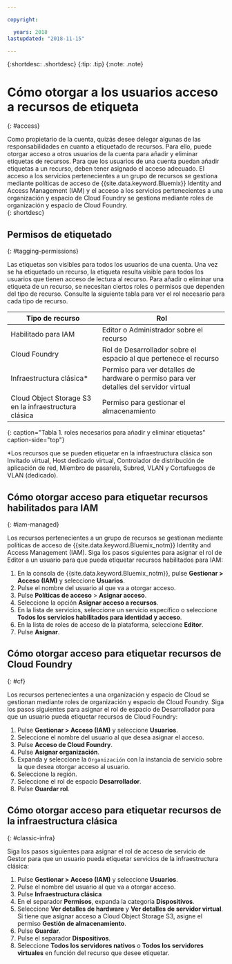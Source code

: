 ```yaml
---

copyright:

  years: 2018
lastupdated: "2018-11-15"

---
```


{:shortdesc: .shortdesc}
{:tip: .tip}
{:note: .note}


# Cómo otorgar a los usuarios acceso a recursos de etiqueta	
{: #access}	
	
Como propietario de la cuenta, quizás desee delegar algunas de las responsabilidades en cuanto a etiquetado de recursos. Para ello, puede otorgar acceso a otros usuarios de la cuenta para añadir y eliminar etiquetas de recursos. Para que los usuarios de una cuenta puedan añadir etiquetas a un recurso, deben tener asignado el acceso adecuado. El acceso a los servicios pertenecientes a un grupo de recursos se gestiona mediante políticas de acceso de {{site.data.keyword.Bluemix}} Identity and Access Management (IAM) y el acceso a los servicios pertenecientes a una organización y espacio de Cloud Foundry se gestiona mediante roles de organización y espacio de Cloud Foundry.	
{: shortdesc}

## Permisos de etiquetado
{: #tagging-permissions}

Las etiquetas son visibles para todos los usuarios de una cuenta. Una vez se ha etiquetado un recurso, la etiqueta resulta visible para todos los usuarios que tienen acceso de lectura al recurso. Para añadir o eliminar una etiqueta de un recurso, se necesitan ciertos roles o permisos que dependen del tipo de recurso. Consulte la siguiente tabla para ver el rol necesario para cada tipo de recurso. 


| Tipo de recurso | Rol |
|--------|---------------|
| Habilitado para IAM | Editor o Administrador sobre el recurso | 
| Cloud Foundry | Rol de Desarrollador sobre el espacio al que pertenece el recurso  | 
| Infraestructura clásica*| Permiso para ver detalles de hardware o permiso para ver detalles del servidor virtual |
| Cloud Object Storage S3 en la infraestructura clásica | Permiso para gestionar el almacenamiento |
{: caption="Tabla 1. roles necesarios para añadir y eliminar etiquetas" caption-side="top"}

*Los recursos que se pueden etiquetar en la infraestructura clásica son Invitado virtual, Host dedicado virtual, Controlador de distribución de aplicación de red, Miembro de pasarela, Subred, VLAN y Cortafuegos de VLAN (dedicado).


## Cómo otorgar acceso para etiquetar recursos habilitados para IAM
{: #iam-managed}

Los recursos pertenecientes a un grupo de recursos se gestionan mediante políticas de acceso de {{site.data.keyword.Bluemix_notm}} Identity and Access Management (IAM). Siga los pasos siguientes para asignar el rol de Editor a un usuario para que pueda etiquetar recursos habilitados para IAM:

  1. En la consola de {{site.data.keyword.Bluemix_notm}}, pulse **Gestionar > Acceso (IAM)** y seleccione **Usuarios**.
  2. Pulse el nombre del usuario al que va a otorgar acceso. 
  3. Pulse **Políticas de acceso** > **Asignar acceso**.
  4. Seleccione la opción **Asignar acceso a recursos**.
  5. En la lista de servicios, seleccione un servicio específico o seleccione **Todos los servicios habilitados para identidad y acceso**.
  6. En la lista de roles de acceso de la plataforma, seleccione **Editor**. 
  7. Pulse **Asignar**.

## Cómo otorgar acceso para etiquetar recursos de Cloud Foundry
{: #cf}

Los recursos pertenecientes a una organización y espacio de Cloud se gestionan mediante roles de organización y espacio de Cloud Foundry. Siga los pasos siguientes para asignar el rol de espacio de Desarrollador para que un usuario pueda etiquetar recursos de Cloud Foundry:

 1. Pulse **Gestionar > Acceso (IAM)** y seleccione **Usuarios**.
2. Seleccione el nombre del usuario al que desea asignar el acceso.
3. Pulse **Acceso de Cloud Foundry**. 
4. Pulse **Asignar organización**.
5. Expanda y seleccione la `Organización` con la instancia de servicio sobre la que desea otorgar acceso al usuario. 
6. Seleccione la región. 
7. Seleccione el rol de espacio **Desarrollador**.
8. Pulse **Guardar rol**.

## Cómo otorgar acceso para etiquetar recursos de la infraestructura clásica
{: #classic-infra}

Siga los pasos siguientes para asignar el rol de acceso de servicio de Gestor para que un usuario pueda etiquetar servicios de la infraestructura clásica:

  1. Pulse **Gestionar > Acceso (IAM)** y seleccione **Usuarios**.
  2. Pulse el nombre del usuario al que va a otorgar acceso.
  3. Pulse **Infraestructura clásica**
  4. En el separador **Permisos**, expanda la categoría **Dispositivos**.
  5. Seleccione **Ver detalles de hardware** y **Ver detalles de servidor virtual**. Si tiene que asignar acceso a Cloud Object Storage S3, asigne el permiso **Gestión de almacenamiento**.
  6. Pulse **Guardar**.
  7. Pulse el separador **Dispositivos**.
  8. Seleccione **Todos los servidores nativos** o **Todos los servidores virtuales** en función del recurso que desee etiquetar.


